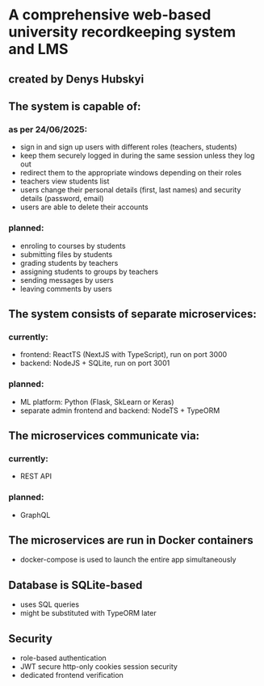 # A comprehensive web-based university recordkeeping system and LMS
## created by Denys Hubskyi

## The system is capable of:
### as per 24/06/2025:
- sign in and sign up users with different roles (teachers, students)
- keep them securely logged in during the same session unless they log out
- redirect them to the appropriate windows depending on their roles
- teachers view students list
- users change their personal details (first, last names) and security details (password, email)
- users are able to delete their accounts
### planned:
- enroling to courses by students
- submitting files by students
- grading students by teachers
- assigning students to groups by teachers
- sending messages by users
- leaving comments by users

## The system consists of separate microservices:
### currently:
- frontend: ReactTS (NextJS with TypeScript), run on port 3000
- backend: NodeJS + SQLite, run on port 3001
### planned:
- ML platform: Python (Flask, SkLearn or Keras)
- separate admin frontend and backend: NodeTS + TypeORM

## The microservices communicate via:
### currently:
- REST API
### planned:
- GraphQL

## The microservices are run in Docker containers
- docker-compose is used to launch the entire app simultaneously

## Database is SQLite-based
- uses SQL queries
- might be substituted with TypeORM later

## Security
- role-based authentication
- JWT secure http-only cookies session security
- dedicated frontend verification
